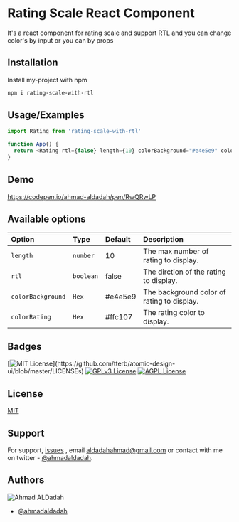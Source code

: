 
# Rating Scale React Component 

It's a react component for rating scale and support RTL and you can change color's by input or you can by props 


## Installation

Install my-project with npm

```bash
npm i rating-scale-with-rtl
```
    

## Usage/Examples

```javascript
import Rating from 'rating-scale-with-rtl'

function App() {
  return <Rating rtl={false} length={10} colorBackground="#e4e5e9" colorRating="#ffc107" />
}
```


## Demo

https://codepen.io/ahmad-aldadah/pen/RwQRwLP


## Available options



| Option    | Type     |  Default     | Description                |
| :-------- | :------- |  :------     |:------------------------- |
| `length` | `number` |  10     |The max number of rating to display.|
| `rtl` | `boolean` |  false     |The dirction of the rating to display.|
| `colorBackground` | `Hex` |  #e4e5e9     |The background color of rating to display.|
| `colorRating` | `Hex` |  #ffc107     |The rating color to display.|



## Badges


[![MIT License](https://img.shields.io/apm/l/atomic-design-ui.svg?)](https://github.com/tterb/atomic-design-ui/blob/master/LICENSEs)
[![GPLv3 License](https://img.shields.io/badge/License-GPL%20v3-yellow.svg)](https://opensource.org/licenses/)
[![AGPL License](https://img.shields.io/badge/license-AGPL-blue.svg)](http://www.gnu.org/licenses/agpl-3.0)


## License

[MIT](https://choosealicense.com/licenses/mit/)


## Support

For support, [issues](https://github.com/ahmadaldadah/rating-scale-rtl/issues) , 
 email aldadahahmad@gmail.com or contact with me on twitter - [@ahmadaldadah](https://twitter.com/ahmadaldadah).


## Authors
![Ahmad ALDadah](https://en.gravatar.com/userimage/221433932/0438d5b1829563f90546947a769bac2a.jpg?size=200)

- [@ahmadaldadah](https://github.com/ahmadaldadah/rating-scale-rtl)
